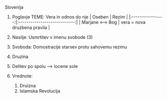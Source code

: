 Slovenija

1. Poglavje
TEME: Vera in odnos do nje
|      Oseben      |            Rezim             |
|:----------------:|:----------------------------:|
| Marjane <--> Bog | vera = nova druzbena pravila | 

2. Nasilje: Usmrtitev v imenu svobode (3)
3. Svoboda: Domostracije starsev protu sahovemu rezimu
4. Druzina
5. Delitev po spolu --> locene sole
6. Vrednote:
	1. Druizna
	2. Islamska Revolucija

